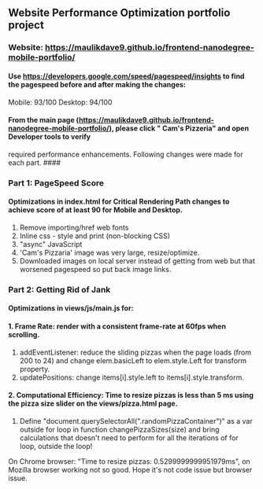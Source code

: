 ## Website Performance Optimization portfolio project ##

### Website: https://maulikdave9.github.io/frontend-nanodegree-mobile-portfolio/ ###

#### Use https://developers.google.com/speed/pagespeed/insights to find the pagespeed before and after making the changes: ####
Mobile: 93/100
Desktop: 94/100

#### From the main page (https://maulikdave9.github.io/frontend-nanodegree-mobile-portfolio/), please click " Cam's Pizzeria" and open Developer tools to verify
required performance enhancements.  Following changes were made for each part. ####


### Part 1:  PageSpeed Score ###
#### Optimizations in index.html for Critical Rendering Path changes to achieve score of at least 90 for Mobile and Desktop. ####

1. Remove importing/href web fonts
2. Inline css - style and print (non-blocking CSS)
3. "async" JavaScript 
4. 'Cam's Pizzaria' image was very large, resize/optimize.  
5. Downloaded images on local server instead of getting from web but that worsened pagespeed so put back image links.

### Part 2: Getting Rid of Jank ###
#### Optimizations in views/js/main.js for: ####
#### 1. Frame Rate: render with a consistent frame-rate at 60fps when scrolling. ####

1. addEventListener: reduce the sliding pizzas when the page loads (from 200 to 24) 
   and change elem.basicLeft to elem.style.Left for transform property.
2. updatePositions: change items[i].style.left to items[i].style.transform.

#### 2. Computational Efficiency: Time to resize pizzas is less than 5 ms using the pizza size slider on the views/pizza.html page. ####

1. Define "document.querySelectorAll(".randomPizzaContainer")" as a var outside for loop in function changePizzaSizes(size)
   and bring calculations that doesn't need to perform for all the iterations of for loop, outside the loop!

On Chrome browser: "Time to resize pizzas: 0.5299999999951979ms", on Mozilla browser working not so good.  Hope it's not code issue but browser issue.